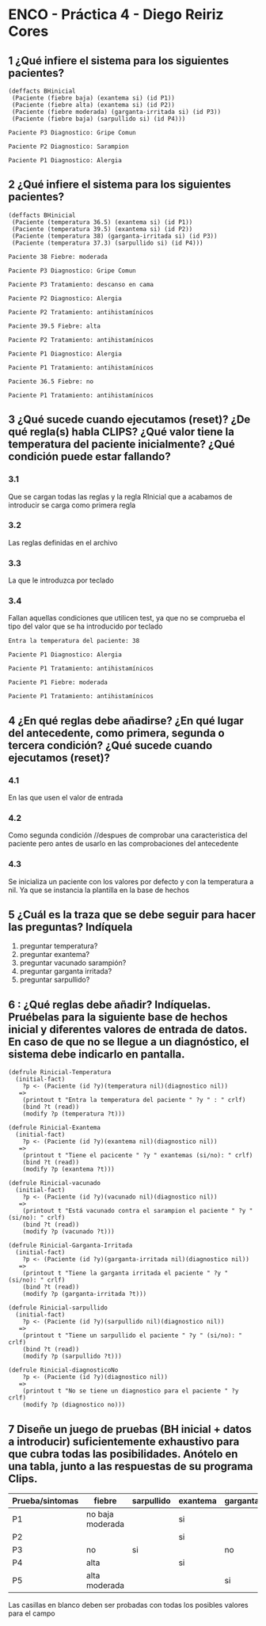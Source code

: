 # ENCO - Práctica 4 - Diego Reiriz Cores

## 1 ¿Qué infiere el sistema para los siguientes pacientes?

	(deffacts BHinicial
	 (Paciente (fiebre baja) (exantema si) (id P1))
	 (Paciente (fiebre alta) (exantema si) (id P2))
	 (Paciente (fiebre moderada) (garganta-irritada si) (id P3))
	 (Paciente (fiebre baja) (sarpullido si) (id P4)))

	Paciente P3 Diagnostico: Gripe Comun

	Paciente P2 Diagnostico: Sarampion

	Paciente P1 Diagnostico: Alergia

## 2 ¿Qué infiere el sistema para los siguientes pacientes?

	(deffacts BHinicial
	 (Paciente (temperatura 36.5) (exantema si) (id P1))
	 (Paciente (temperatura 39.5) (exantema si) (id P2))
	 (Paciente (temperatura 38) (garganta-irritada si) (id P3))
	 (Paciente (temperatura 37.3) (sarpullido si) (id P4)))

	Paciente 38 Fiebre: moderada
	
	Paciente P3 Diagnostico: Gripe Comun
	
	Paciente P3 Tratamiento: descanso en cama
	
	Paciente P2 Diagnostico: Alergia
	
	Paciente P2 Tratamiento: antihistamínicos
	
	Paciente 39.5 Fiebre: alta
	
	Paciente P2 Tratamiento: antihistamínicos
	
	Paciente P1 Diagnostico: Alergia
	
	Paciente P1 Tratamiento: antihistamínicos
	
	Paciente 36.5 Fiebre: no
	
	Paciente P1 Tratamiento: antihistamínicos


## 3 ¿Qué sucede cuando ejecutamos (reset)? ¿De qué regla(s) habla CLIPS? ¿Qué valor tiene la temperatura del paciente inicialmente? ¿Qué condición puede estar fallando?

### 3.1

Que se cargan todas las reglas y la regla RInicial que a acabamos de introducir se carga como primera regla

### 3.2

Las reglas definidas en el archivo

### 3.3

La que le introduzca por teclado

### 3.4

Fallan aquellas condiciones que utilicen test, ya que no se comprueba el tipo del valor que se ha introducido por teclado

	Entra la temperatura del paciente: 38

	Paciente P1 Diagnostico: Alergia

	Paciente P1 Tratamiento: antihistamínicos

	Paciente P1 Fiebre: moderada

	Paciente P1 Tratamiento: antihistamínicos

## 4  ¿En qué reglas debe añadirse? ¿En qué lugar del antecedente, como primera, segunda o tercera condición? ¿Qué sucede cuando ejecutamos (reset)?

### 4.1

En las que usen el valor de entrada

### 4.2

Como segunda condición //despues de comprobar una caracteristica del paciente pero antes de usarlo en las comprobaciones del antecedente

### 4.3

Se inicializa un paciente con los valores por defecto y con la temperatura a nil. Ya que se instancia la plantilla en la base de hechos

## 5 ¿Cuál es la traza que se debe seguir para hacer las preguntas? Indíquela

1. preguntar temperatura?
2. preguntar exantema?
3. preguntar vacunado sarampión?
4. preguntar garganta irritada?
5. preguntar sarpullido?

## 6 : ¿Qué reglas debe añadir? Indíquelas. Pruébelas para la siguiente base de hechos inicial y diferentes valores de entrada de datos. En caso de que no se llegue a un diagnóstico, el sistema debe indicarlo en pantalla.

	(defrule Rinicial-Temperatura
	  (initial-fact)
	    ?p <- (Paciente (id ?y)(temperatura nil)(diagnostico nil))
	   =>
	    (printout t "Entra la temperatura del paciente " ?y " : " crlf)
	    (bind ?t (read))
	    (modify ?p (temperatura ?t)))

	(defrule Rinicial-Exantema
	  (initial-fact)
	    ?p <- (Paciente (id ?y)(exantema nil)(diagnostico nil))
	   =>
	    (printout t "Tiene el pacicente " ?y " exantemas (si/no): " crlf)
	    (bind ?t (read))
	    (modify ?p (exantema ?t)))

	(defrule Rinicial-vacunado
	  (initial-fact)
	    ?p <- (Paciente (id ?y)(vacunado nil)(diagnostico nil))
	   =>
	    (printout t "Está vacunado contra el sarampion el paciente " ?y " (si/no): " crlf)
	    (bind ?t (read))
	    (modify ?p (vacunado ?t)))

	(defrule Rinicial-Garganta-Irritada
	  (initial-fact)
	    ?p <- (Paciente (id ?y)(garganta-irritada nil)(diagnostico nil))
	   =>
	    (printout t "Tiene la garganta irritada el paciente " ?y " (si/no): " crlf)
	    (bind ?t (read))
	    (modify ?p (garganta-irritada ?t)))

	(defrule Rinicial-sarpullido
	  (initial-fact)
	    ?p <- (Paciente (id ?y)(sarpullido nil)(diagnostico nil))
	   =>
	    (printout t "Tiene un sarpullido el paciente " ?y " (si/no): " crlf)
	    (bind ?t (read))
	    (modify ?p (sarpullido ?t)))

	(defrule Rinicial-diagnosticoNo
	    ?p <- (Paciente (id ?y)(diagnostico nil))
	   =>
	    (printout t "No se tiene un diagnostico para el paciente " ?y crlf)
	    (modify ?p (diagnostico no)))

## 7 Diseñe un juego de pruebas (BH inicial + datos a introducir) suficientemente exhaustivo para que cubra todas las posibilidades. Anótelo en una tabla, junto a las respuestas de su programa Clips.

|Prueba/sintomas|fiebre           |sarpullido|exantema|garganta|vacunado |diagnóstico|
|---------------|-----------------|----------|--------|--------|---------|-----------|
|P1             |no baja moderada |          | si     |        |         |Alergia    |
|P2             |                 |          | si     |        | si      |Alergia    |
|P3             | no              | si       |        | no     | no      |Alergia    |
|P4             | alta            |          | si     |        | vacunado|Sarampión  |
|P5             | alta moderada   |          |        | si     |         |Gripe Común|

Las casillas en blanco deben ser probadas con todas los posibles valores para el campo
